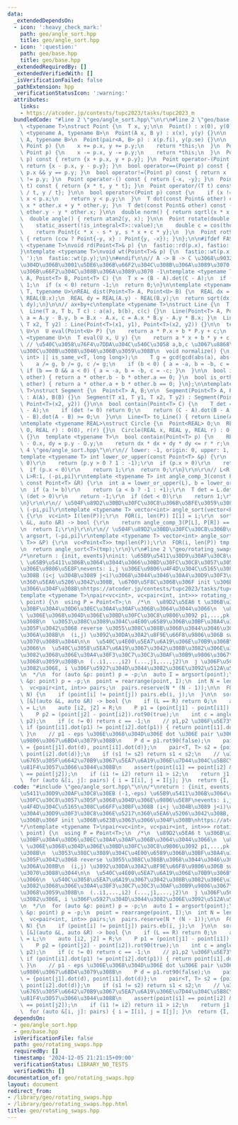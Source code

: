```yaml
---
data:
  _extendedDependsOn:
  - icon: ':heavy_check_mark:'
    path: geo/angle_sort.hpp
    title: geo/angle_sort.hpp
  - icon: ':question:'
    path: geo/base.hpp
    title: geo/base.hpp
  _extendedRequiredBy: []
  _extendedVerifiedWith: []
  _isVerificationFailed: false
  _pathExtension: hpp
  _verificationStatusIcon: ':warning:'
  attributes:
    links:
    - https://atcoder.jp/contests/tupc2023/tasks/tupc2023_m
  bundledCode: "#line 2 \"geo/angle_sort.hpp\"\n\r\n#line 2 \"geo/base.hpp\"\ntemplate\
    \ <typename T>\nstruct Point {\n  T x, y;\n\n  Point() : x(0), y(0) {}\n\n  template\
    \ <typename A, typename B>\n  Point(A x, B y) : x(x), y(y) {}\n\n  template <typename\
    \ A, typename B>\n  Point(pair<A, B> p) : x(p.fi), y(p.se) {}\n\n  Point operator+=(const\
    \ Point p) {\n    x += p.x, y += p.y;\n    return *this;\n  }\n  Point operator-=(const\
    \ Point p) {\n    x -= p.x, y -= p.y;\n    return *this;\n  }\n  Point operator+(Point\
    \ p) const { return {x + p.x, y + p.y}; }\n  Point operator-(Point p) const {\
    \ return {x - p.x, y - p.y}; }\n  bool operator==(Point p) const { return x ==\
    \ p.x && y == p.y; }\n  bool operator!=(Point p) const { return x != p.x || y\
    \ != p.y; }\n  Point operator-() const { return {-x, -y}; }\n  Point operator*(T\
    \ t) const { return {x * t, y * t}; }\n  Point operator/(T t) const { return {x\
    \ / t, y / t}; }\n\n  bool operator<(Point p) const {\n    if (x != p.x) return\
    \ x < p.x;\n    return y < p.y;\n  }\n  T dot(const Point& other) const { return\
    \ x * other.x + y * other.y; }\n  T det(const Point& other) const { return x *\
    \ other.y - y * other.x; }\n\n  double norm() { return sqrtl(x * x + y * y); }\n\
    \  double angle() { return atan2(y, x); }\n\n  Point rotate(double theta) {\n\
    \    static_assert(!is_integral<T>::value);\n    double c = cos(theta), s = sin(theta);\n\
    \    return Point{c * x - s * y, s * x + c * y};\n  }\n  Point rot90(bool ccw)\
    \ { return (ccw ? Point{-y, x} : Point{y, -x}); }\n};\n\n#ifdef FASTIO\ntemplate\
    \ <typename T>\nvoid rd(Point<T>& p) {\n  fastio::rd(p.x), fastio::rd(p.y);\n\
    }\ntemplate <typename T>\nvoid wt(Point<T>& p) {\n  fastio::wt(p.x);\n  fastio::wt('\
    \ ');\n  fastio::wt(p.y);\n}\n#endif\n\n// A -> B -> C \u3068\u9032\u3080\u3068\
    \u304D\u306B\u3001\u5DE6\u306B\u66F2\u304C\u308B\u306A\u3089\u3070 +1\u3001\u53F3\
    \u306B\u66F2\u304C\u308B\u306A\u3089\u3070 -1\ntemplate <typename T>\nint ccw(Point<T>\
    \ A, Point<T> B, Point<T> C) {\n  T x = (B - A).det(C - A);\n  if (x > 0) return\
    \ 1;\n  if (x < 0) return -1;\n  return 0;\n}\n\ntemplate <typename REAL, typename\
    \ T, typename U>\nREAL dist(Point<T> A, Point<U> B) {\n  REAL dx = REAL(A.x) -\
    \ REAL(B.x);\n  REAL dy = REAL(A.y) - REAL(B.y);\n  return sqrt(dx * dx + dy *\
    \ dy);\n}\n\n// ax+by+c\ntemplate <typename T>\nstruct Line {\n  T a, b, c;\n\n\
    \  Line(T a, T b, T c) : a(a), b(b), c(c) {}\n  Line(Point<T> A, Point<T> B) {\
    \ a = A.y - B.y, b = B.x - A.x, c = A.x * B.y - A.y * B.x; }\n  Line(T x1, T y1,\
    \ T x2, T y2) : Line(Point<T>(x1, y1), Point<T>(x2, y2)) {}\n\n  template <typename\
    \ U>\n  U eval(Point<U> P) {\n    return a * P.x + b * P.y + c;\n  }\n\n  template\
    \ <typename U>\n  T eval(U x, U y) {\n    return a * x + b * y + c;\n  }\n\n \
    \ // \u540C\u3058\u76F4\u7DDA\u304C\u540C\u3058 a,b,c \u3067\u8868\u73FE\u3055\
    \u308C\u308B\u3088\u3046\u306B\u3059\u308B\n  void normalize() {\n    static_assert(is_same_v<T,\
    \ int> || is_same_v<T, long long>);\n    T g = gcd(gcd(abs(a), abs(b)), abs(c));\n\
    \    a /= g, b /= g, c /= g;\n    if (b < 0) { a = -a, b = -b, c = -c; }\n   \
    \ if (b == 0 && a < 0) { a = -a, b = -b, c = -c; }\n  }\n\n  bool is_parallel(Line\
    \ other) { return a * other.b - b * other.a == 0; }\n  bool is_orthogonal(Line\
    \ other) { return a * other.a + b * other.b == 0; }\n};\n\ntemplate <typename\
    \ T>\nstruct Segment {\n  Point<T> A, B;\n\n  Segment(Point<T> A, Point<T> B)\
    \ : A(A), B(B) {}\n  Segment(T x1, T y1, T x2, T y2) : Segment(Point<T>(x1, y1),\
    \ Point<T>(x2, y2)) {}\n\n  bool contain(Point<T> C) {\n    T det = (C - A).det(B\
    \ - A);\n    if (det != 0) return 0;\n    return (C - A).dot(B - A) >= 0 && (C\
    \ - B).dot(A - B) >= 0;\n  }\n\n  Line<T> to_Line() { return Line(A, B); }\n};\n\
    \ntemplate <typename REAL>\nstruct Circle {\n  Point<REAL> O;\n  REAL r;\n  Circle(Point<REAL>\
    \ O, REAL r) : O(O), r(r) {}\n  Circle(REAL x, REAL y, REAL r) : O(x, y), r(r)\
    \ {}\n  template <typename T>\n  bool contain(Point<T> p) {\n    REAL dx = p.x\
    \ - O.x, dy = p.y - O.y;\n    return dx * dx + dy * dy <= r * r;\n  }\n};\n#line\
    \ 4 \"geo/angle_sort.hpp\"\n\r\n// lower: -1, origin: 0, upper: 1, (-pi,pi]\r\n\
    template <typename T> int lower_or_upper(const Point<T> &p) {\r\n  if (p.y !=\
    \ 0)\r\n    return (p.y > 0 ? 1 : -1);\r\n  if (p.x > 0)\r\n    return -1;\r\n\
    \  if (p.x < 0)\r\n    return 1;\r\n  return 0;\r\n}\r\n\r\n// L<R:-1, L==R:0,\
    \ L>R:1, (-pi,pi]\r\ntemplate <typename T> int angle_comp_3(const Point<T> &L,\
    \ const Point<T> &R) {\r\n  int a = lower_or_upper(L), b = lower_or_upper(R);\r\
    \n  if (a != b)\r\n    return (a < b ? -1 : +1);\r\n  T det = L.det(R);\r\n  if\
    \ (det > 0)\r\n    return -1;\r\n  if (det < 0)\r\n    return 1;\r\n  return 0;\r\
    \n}\r\n\r\n// \u504F\u89D2\u30BD\u30FC\u30C8\u306B\u5BFE\u3059\u308B argsort,\
    \ (-pi,pi]\r\ntemplate <typename T> vector<int> angle_sort(vector<Point<T>> &P)\
    \ {\r\n  vc<int> I(len(P));\r\n  FOR(i, len(P)) I[i] = i;\r\n  sort(all(I), [&](auto\
    \ &L, auto &R) -> bool {\r\n    return angle_comp_3(P[L], P[R]) == -1;\r\n  });\r\
    \n  return I;\r\n}\r\n\r\n// \u504F\u89D2\u30BD\u30FC\u30C8\u306B\u5BFE\u3059\u308B\
    \ argsort, (-pi,pi]\r\ntemplate <typename T> vector<int> angle_sort(vector<pair<T,\
    \ T>> &P) {\r\n  vc<Point<T>> tmp(len(P));\r\n  FOR(i, len(P)) tmp[i] = Point<T>(P[i]);\r\
    \n  return angle_sort<T>(tmp);\r\n}\r\n#line 2 \"geo/rotating_swaps.hpp\"\n\n\
    /*\nreturn : {init, events}\ninit: \u65B9\u5411\u30D9\u30AF\u30C8\u30EB (-1,-eps)\
    \ \u65B9\u5411\u306B\u3064\u3044\u3066\u30BD\u30FC\u30C8\u3057\u305F\u3068\u304D\
    \u306E\u9806\u5E8F\nevents: i,j \u306E\u9806\u4F4D\u304C\u5165\u308C\u66FF\u308F\
    \u308B (i<j \u304B\u3089 j<i)\u3068\u3044\u3046\u30A4\u30D9\u30F3\u30C8\u306E\u5217\
    \n360\u5EA6\u5206\u3042\u308B, \u6700\u5F8C\u306B\u306F init \u306B\u623B\u3063\
    \u3066\u304F\u308B\nhttps://atcoder.jp/contests/tupc2023/tasks/tupc2023_m\n*/\n\
    template <typename T>\npair<vc<int>, vc<pair<int, int>>> rotating_swaps(vc<Point<T>>\
    \ point) {\n  using P = Point<T>;\n  /*\n  \u89D2\u5EA6 t \u306B\u304A\u3051\u308B\
    \u30BF\u30A4\u30D6\u30EC\u30A4\u30AF\u306B\u3064\u3044\u3066\n  \u89D2\u5EA6 t-eps\
    \ \u306E\u3068\u304D\u306E\u30BD\u30FC\u30C8\u9806\u3092 p1,...,pk \u3068\u3059\
    \u308B\n  \u3053\u308C\u3089\u304C\u4E00\u6589\u306B\u30BF\u30A4\u306B\u306A\u3063\
    \u305F\u3042\u3068 reverse \u3055\u308C\u308B\u3068\u3044\u3046\u3053\u3068\u306B\
    \u306A\u308B\n  (i,j) \u3092\u30DA\u30A2\u8F9E\u66F8\u9806\u306B swap \u3059\u308C\
    \u3070\u3088\u3044\n\n  \u540C\u4E00\u5EA7\u6A19\u306E\u70B9\u306B\u3064\u3044\
    \u3066\n  \u540C\u3058\u5EA7\u6A19\u3067\u3042\u308B\u3082\u306E\u306F\u5E38\u306B\
    \u3082\u3068\u306E\u30A4\u30F3\u30C7\u30C3\u30AF\u30B9\u9806\u3067\u3042\u308B\
    \u3068\u3059\u308B\n  (..i1,...,i2) (...,j1,...,j2)\n  j \u306F\u5C0F\u3055\u3044\
    \u3082\u306E, i \u306F\u5927\u304D\u3044\u3082\u306E\u3092\u512A\u5148\u3059\u308B\
    \n  */\n  for (auto &p: point) p = -p;\n  auto I = argsort(point);\n  for (auto\
    \ &p: point) p = -p;\n  point = rearrange(point, I);\n  int N = len(point);\n\
    \  vc<pair<int, int>> pairs;\n  pairs.reserve(N * (N - 1));\n\n  FOR(i, N) FOR(j,\
    \ N) {\n    if (point[i] != point[j]) pairs.eb(i, j);\n  }\n\n  sort(all(pairs),\
    \ [&](auto &L, auto &R) -> bool {\n    if (L == R) return 0;\n    auto [i1, j1]\
    \ = L;\n    auto [i2, j2] = R;\n    P p1 = (point[j1] - point[i1]).rot90(true);\n\
    \    P p2 = (point[j2] - point[i2]).rot90(true);\n    int c = angle_comp_3(p1,\
    \ p2);\n    if (c != 0) return c == -1;\n    // p1,p2 \u306F\u5E73\u884C\n   \
    \ if (point[i1].dot(p1) != point[i2].dot(p1)) { return point[i1].dot(p1) < point[i2].dot(p1);\
    \ }\n    // p1 - eps \u306E\u3068\u304D\u306E dot \u306E pair \u306E\u8F9E\u66F8\
    \u9806\u3067\u6BD4\u3079\u308B\n    P d = p1.rot90(false);\n    pair<T, T> s1\
    \ = {point[j1].dot(d), point[i1].dot(d)};\n    pair<T, T> s2 = {point[j2].dot(d),\
    \ point[i2].dot(d)};\n    if (s1 != s2) return s1 < s2;\n    // \u3053\u3053\u306B\
    \u6765\u305F\u6642\u70B9\u3067\u5EA7\u6A19\u306E\u7D44\u304C\u5B8C\u5168\u4E00\
    \u81F4\u3057\u3066\u3044\u308B\n    assert(point[i1] == point[i2] && point[j1]\
    \ == point[j2]);\n    if (i1 != i2) return i1 > i2;\n    return j1 < j2;\n  });\n\
    \  for (auto &[i, j]: pairs) { i = I[i], j = I[j]; }\n  return {I, pairs};\n}\n"
  code: "#include \"geo/angle_sort.hpp\"\n\n/*\nreturn : {init, events}\ninit: \u65B9\
    \u5411\u30D9\u30AF\u30C8\u30EB (-1,-eps) \u65B9\u5411\u306B\u3064\u3044\u3066\u30BD\
    \u30FC\u30C8\u3057\u305F\u3068\u304D\u306E\u9806\u5E8F\nevents: i,j \u306E\u9806\
    \u4F4D\u304C\u5165\u308C\u66FF\u308F\u308B (i<j \u304B\u3089 j<i)\u3068\u3044\u3046\
    \u30A4\u30D9\u30F3\u30C8\u306E\u5217\n360\u5EA6\u5206\u3042\u308B, \u6700\u5F8C\
    \u306B\u306F init \u306B\u623B\u3063\u3066\u304F\u308B\nhttps://atcoder.jp/contests/tupc2023/tasks/tupc2023_m\n\
    */\ntemplate <typename T>\npair<vc<int>, vc<pair<int, int>>> rotating_swaps(vc<Point<T>>\
    \ point) {\n  using P = Point<T>;\n  /*\n  \u89D2\u5EA6 t \u306B\u304A\u3051\u308B\
    \u30BF\u30A4\u30D6\u30EC\u30A4\u30AF\u306B\u3064\u3044\u3066\n  \u89D2\u5EA6 t-eps\
    \ \u306E\u3068\u304D\u306E\u30BD\u30FC\u30C8\u9806\u3092 p1,...,pk \u3068\u3059\
    \u308B\n  \u3053\u308C\u3089\u304C\u4E00\u6589\u306B\u30BF\u30A4\u306B\u306A\u3063\
    \u305F\u3042\u3068 reverse \u3055\u308C\u308B\u3068\u3044\u3046\u3053\u3068\u306B\
    \u306A\u308B\n  (i,j) \u3092\u30DA\u30A2\u8F9E\u66F8\u9806\u306B swap \u3059\u308C\
    \u3070\u3088\u3044\n\n  \u540C\u4E00\u5EA7\u6A19\u306E\u70B9\u306B\u3064\u3044\
    \u3066\n  \u540C\u3058\u5EA7\u6A19\u3067\u3042\u308B\u3082\u306E\u306F\u5E38\u306B\
    \u3082\u3068\u306E\u30A4\u30F3\u30C7\u30C3\u30AF\u30B9\u9806\u3067\u3042\u308B\
    \u3068\u3059\u308B\n  (..i1,...,i2) (...,j1,...,j2)\n  j \u306F\u5C0F\u3055\u3044\
    \u3082\u306E, i \u306F\u5927\u304D\u3044\u3082\u306E\u3092\u512A\u5148\u3059\u308B\
    \n  */\n  for (auto &p: point) p = -p;\n  auto I = argsort(point);\n  for (auto\
    \ &p: point) p = -p;\n  point = rearrange(point, I);\n  int N = len(point);\n\
    \  vc<pair<int, int>> pairs;\n  pairs.reserve(N * (N - 1));\n\n  FOR(i, N) FOR(j,\
    \ N) {\n    if (point[i] != point[j]) pairs.eb(i, j);\n  }\n\n  sort(all(pairs),\
    \ [&](auto &L, auto &R) -> bool {\n    if (L == R) return 0;\n    auto [i1, j1]\
    \ = L;\n    auto [i2, j2] = R;\n    P p1 = (point[j1] - point[i1]).rot90(true);\n\
    \    P p2 = (point[j2] - point[i2]).rot90(true);\n    int c = angle_comp_3(p1,\
    \ p2);\n    if (c != 0) return c == -1;\n    // p1,p2 \u306F\u5E73\u884C\n   \
    \ if (point[i1].dot(p1) != point[i2].dot(p1)) { return point[i1].dot(p1) < point[i2].dot(p1);\
    \ }\n    // p1 - eps \u306E\u3068\u304D\u306E dot \u306E pair \u306E\u8F9E\u66F8\
    \u9806\u3067\u6BD4\u3079\u308B\n    P d = p1.rot90(false);\n    pair<T, T> s1\
    \ = {point[j1].dot(d), point[i1].dot(d)};\n    pair<T, T> s2 = {point[j2].dot(d),\
    \ point[i2].dot(d)};\n    if (s1 != s2) return s1 < s2;\n    // \u3053\u3053\u306B\
    \u6765\u305F\u6642\u70B9\u3067\u5EA7\u6A19\u306E\u7D44\u304C\u5B8C\u5168\u4E00\
    \u81F4\u3057\u3066\u3044\u308B\n    assert(point[i1] == point[i2] && point[j1]\
    \ == point[j2]);\n    if (i1 != i2) return i1 > i2;\n    return j1 < j2;\n  });\n\
    \  for (auto &[i, j]: pairs) { i = I[i], j = I[j]; }\n  return {I, pairs};\n}\n"
  dependsOn:
  - geo/angle_sort.hpp
  - geo/base.hpp
  isVerificationFile: false
  path: geo/rotating_swaps.hpp
  requiredBy: []
  timestamp: '2024-12-05 21:21:15+09:00'
  verificationStatus: LIBRARY_NO_TESTS
  verifiedWith: []
documentation_of: geo/rotating_swaps.hpp
layout: document
redirect_from:
- /library/geo/rotating_swaps.hpp
- /library/geo/rotating_swaps.hpp.html
title: geo/rotating_swaps.hpp
---
```

